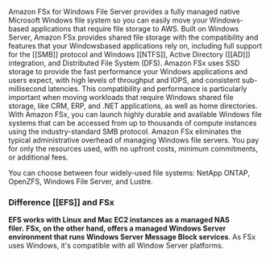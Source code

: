 
Amazon FSx for Windows File Server provides a fully managed native Microsoft Windows file system so you can easily move your Windows-based applications that require file storage to AWS. Built on Windows Server, Amazon FSx provides shared file storage with the compatibility and features that your Windowsbased applications rely on, including full support for the [[SMB]] protocol and Windows [[NTFS]], Active Directory ([[AD]]) integration, and Distributed File System (DFS). Amazon FSx uses SSD storage to provide the fast performance your Windows applications and users expect, with high levels of throughput and IOPS, and consistent sub-millisecond latencies. This compatibility and performance is particularly important when moving workloads that require Windows shared file storage, like CRM, ERP, and .NET applications, as well as home directories. With Amazon FSx, you can launch highly durable and available Windows file systems that can be accessed from up to thousands of compute instances using the industry-standard SMB protocol. Amazon FSx eliminates the typical administrative overhead of managing Windows file servers. You pay for only the resources used, with no upfront costs, minimum commitments, or additional fees.
  
You can choose between four widely-used file systems: NetApp ONTAP, OpenZFS, Windows File Server, and Lustre.

### Difference [[EFS]] and FSx

**EFS works with Linux and Mac EC2 instances as a managed NAS filer.** **FSx, on the other hand, offers a managed Windows Server environment that runs Windows Server Message Block services**. As FSx uses Windows, it's compatible with all Window Server platforms.